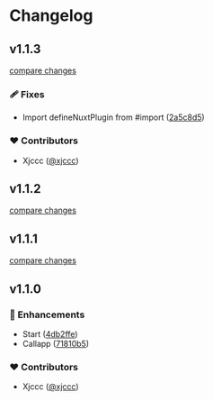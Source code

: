 # Changelog


## v1.1.3

[compare changes](https://github.com/xjccc/nuxt-callapp/compare/v1.1.2...v1.1.3)

### 🩹 Fixes

- Import defineNuxtPlugin from #import ([2a5c8d5](https://github.com/xjccc/nuxt-callapp/commit/2a5c8d5))

### ❤️ Contributors

- Xjccc ([@xjccc](http://github.com/xjccc))

## v1.1.2

[compare changes](https://github.com/xjccc/nuxt-callapp/compare/v1.1.1...v1.1.2)

## v1.1.1

[compare changes](https://github.com/xjccc/nuxt-callapp/compare/v1.1.0...v1.1.1)

## v1.1.0


### 🚀 Enhancements

- Start ([4db2ffe](https://github.com/xjccc/nuxt-callapp/commit/4db2ffe))
- Callapp ([71810b5](https://github.com/xjccc/nuxt-callapp/commit/71810b5))

### ❤️ Contributors

- Xjccc ([@xjccc](http://github.com/xjccc))

